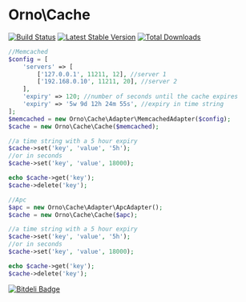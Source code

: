 # Orno\Cache

[![Build Status](https://travis-ci.org/orno/cache.png?branch=master)](https://travis-ci.org/orno/cache) [![Latest Stable Version](https://poser.pugx.org/orno/cache/v/stable.png)](https://packagist.org/packages/orno/cache) [![Total Downloads](https://poser.pugx.org/orno/cache/downloads.png)](https://packagist.org/packages/orno/cache)

```php
//Memcached
$config = [
    'servers' => [
        ['127.0.0.1', 11211, 12], //server 1
        ['192.168.0.10', 11211, 20], //server 2
    ],
    'expiry' => 120; //number of seconds until the cache expires
    'expiry' => '5w 9d 12h 24m 55s', //expiry in time string
];
$memcached = new Orno\Cache\Adapter\MemcachedAdapter($config);
$cache = new Orno\Cache\Cache($memcached);

//a time string with a 5 hour expiry
$cache->set('key', 'value', '5h');
//or in seconds
$cache->set('key', 'value', 18000);

echo $cache->get('key');
$cache->delete('key');

//Apc
$apc = new Orno\Cache\Adapter\ApcAdapter();
$cache = new Orno\Cache\Cache($apc);

//a time string with a 5 hour expiry
$cache->set('key', 'value', '5h');
//or in seconds
$cache->set('key', 'value', 18000);

echo $cache->get('key');
$cache->delete('key');
```


[![Bitdeli Badge](https://d2weczhvl823v0.cloudfront.net/orno/cache/trend.png)](https://bitdeli.com/free "Bitdeli Badge")

